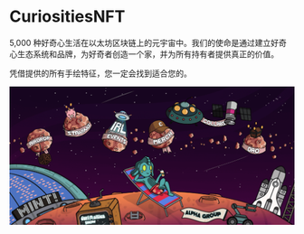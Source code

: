 # CuriositiesNFT

<p>5,000 种好奇心生活在以太坊区块链上的元宇宙中。我们的使命是通过建立好奇心生态系统和品牌，为好奇者创造一个家，并为所有持有者提供真正的价值。</p>
<p>凭借提供的所有手绘特征，您一定会找到适合您的。</p>

![road.c259578738af8e27f50d](road.c259578738af8e27f50d.png)

